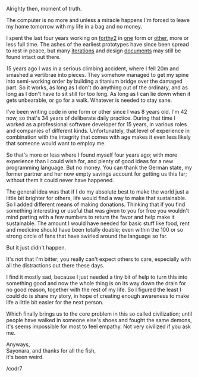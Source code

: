Alrighty then, moment of truth.

The computer is no more and unless a miracle happens I'm forced to leave my home tomorrow with my life in a bag and no money.

I spent the last four years working on [forthy2](https://github.com/codr7/forthy2) in [one](https://gitlab.com/sifoo/snigl) form or [other](https://github.com/codr7/cidk), more or less full time. The ashes of the earliest prototypes have since been spread to rest in peace, but many [iterations](https://github.com/TryItOnline/cixl) and design [documents](https://github.com/TryItOnline/cixl/tree/master/devlog) may still be found intact out there.

15 years ago I was in a serious climbing accident, where I fell 20m and smashed a vertibrae into pieces. They somehow managed to get my spine into semi-working order by building a titanium bridge over the damaged part. So it works, as long as I don't do anything out of the ordinary, and as long as I don't have to sit still for too long. As long as I can lie down when it gets unbearable, or go for a walk. Whatever is needed to stay sane.

I've been writing code in one form or other since I was 8 years old. I'm 42 now, so that's 34 years of deliberate daily practice. During that time I worked as a professional software developer for 15 years, in various roles and companies of different kinds. Unfortunately, that level of experience in combination with the integrity that comes with age makes it even less likely that someone would want to employ me.

So that's more or less where I found myself four years ago; with more experience than I could wish for, and plenty of good ideas for a new programming language. But no money. You can thank the German state, my former partner and her now empty savings account for getting us this far; without them it could never have happened.

The general idea was that if I do my absolute best to make the world just a little bit brighter for others, life would find a way to make that sustainable. So I added different means of making donations. Thinking that if you find something interesting or useful that was given to you for free you wouldn't mind parting with a few numbers to return the favor and help make it sustainable. The amount I would have needed for basic stuff like food, rent and medicine should have been totally doable; even within the 100 or so strong circle of fans that have swirled around the language so far.

But it just didn't happen. 

It's not that I'm bitter; you really can't expect others to care, especially with all the distractions out there these days. 

I find it mostly sad, because I just needed a tiny bit of help to turn this into something good and now the whole thing is on its way down the drain for no good reason, together with the rest of my life. So I figured the least I could do is share my story, in hope of creating enough awareness to make life a little bit easier for the next person. 

Which finally brings us to the core problem in this so called civilization; until people have walked in someone else's shoes and fought the same demons, it's seems impossible for most to feel empathy. Not very civilized if you ask me.

Anyways,<br/>
Sayonara, and thanks for all the fish,<br/>
it's been weird.

/codr7

